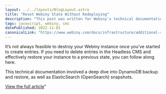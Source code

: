 ```yaml
---
layout: ../../layouts/BlogLayout.astro
title: "Reset Webiny State Without Redeploying"
description: "This post was written for Webiny's technical documentation portal. Learn how to roll back the data in your Webiny project by restoring from DynamoDB backups and Elastic Search / OpenSearch snapshots."
tags: javascript, webiny, cms
datePublished: 2022-11-01
canonicalLink: "https://www.webiny.com/docs/infrastructure/additional-resources/reset-state-without-redeploy"
---
```


It’s not always feasible to destroy your Webiny instance once you’ve started to create entries. If you need to delete entries in the Headless CMS and effectively restore your instance to a previous state, you can follow along here.

This technical documentation involved a deep dive into DynamoDB backup and restore, as well as ElasticSearch (OpenSearch) snapshots.

[View the full article](https://www.webiny.com/docs/infrastructure/additional-resources/reset-state-without-redeploy)"